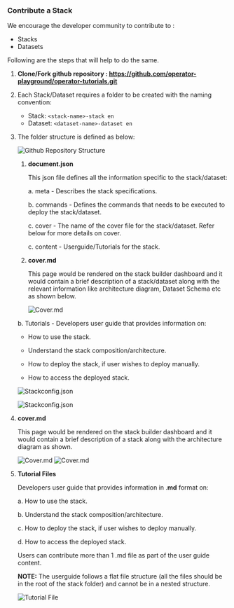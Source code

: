 ### Contribute a Stack

We encourage the developer community to contribute to :

- Stacks
- Datasets

Following are the steps that will help to do the same.

1. **Clone/Fork github repository : https://github.com/operator-playground/operator-tutorials.git**

2. Each Stack/Dataset requires a folder to be created with the naming convention:

   - Stack:  `<stack-name>-stack en `
   - Dataset: `<dataset-name>-dataset en `

3. The folder structure is defined as below:

   ![Github Repository Structure](_attachments/1.png)

   1. **document.json**

      This json file defines all the information specific to the stack/dataset:

      a. meta - Describes the stack specifications.

      b. commands - Defines the commands that needs to be executed to deploy the stack/dataset.

      c. cover - The name of the cover file for the stack/dataset. Refer below for more details on cover.

      c. content - Userguide/Tutorials for the stack.

   2. **cover.md**

      This page would be rendered on the stack builder dashboard and it would contain a brief description of a stack/dataset along with the  relevant information like architecture diagram, Dataset Schema etc as shown below.

      ![Cover.md](_attachments/3.png)

   b. Tutorials - Developers user guide that provides information on:

      - How to use the stack.

      - Understand the stack composition/architecture.

      - How to deploy the stack, if user wishes to deploy manually.

      - How to access the deployed stack.

      ![Stackconfig.json](_attachments/4.png)

      ![Stackconfig.json](_attachments/5.png)


3. **cover.md**

   This page would be rendered on the stack builder dashboard and it would contain a brief description of a stack along with the  architecture diagram as shown.

   ![Cover.md](_attachments/2.png)
   ![Cover.md](_attachments/3.png)

4. **Tutorial Files**

   Developers user guide that provides information in .**md** format on:

   a. How to use the stack.

   b. Understand the stack composition/architecture.

   c. How to deploy the stack, if user wishes to deploy manually.

   d. How to access the deployed stack.

   Users can contribute more than 1 .md file as part of the user guide content.  

   **NOTE:** The userguide follows a flat file structure (all the files should be in the root of the stack folder) and cannot be in a nested structure.

   ![Tutorial File](_attachments/backend.png)
